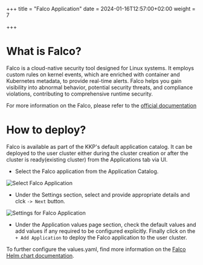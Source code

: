 +++
title = "Falco Application"
date = 2024-01-16T12:57:00+02:00
weight = 7

+++

# What is Falco?

Falco is a cloud-native security tool designed for Linux systems. It employs custom rules on kernel events, which are enriched with container and Kubernetes metadata, to provide real-time alerts. Falco helps you gain visibility into abnormal behavior, potential security threats, and compliance violations, contributing to comprehensive runtime security.

For more information on the Falco, please refer to the [official documentation](https://falco.org/)

# How to deploy?

Falco is available as part of the KKP's default application catalog. 
It can be deployed to the user cluster either during the cluster creation or after the cluster is ready(existing cluster) from the Applications tab via UI.

* Select the Falco application from the Application Catalog.

![Select Falco Application](/img/kubermatic/common/applications/default-app-catalog/01-select-application-falco-app.png)

* Under the Settings section, select and provide appropriate details and clck `-> Next` button.

![Settings for Falco Application](/img/kubermatic/common/applications/default-app-catalog/02-settings-falco-app.png)

* Under the Application values page section, check the default values and add values if any required to be configured explicitly. Finally click on the `+ Add Application` to deploy the Falco application to the user cluster.

To further configure the values.yaml, find more information on the [Falco Helm chart documentation](https://github.com/falcosecurity/charts/tree/master/charts/falco).

